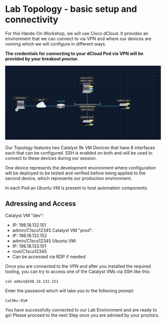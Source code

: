 # Lab Topology - basic setup and connectivity

For this Hands-On Workshop, we will use Cisco dCloud. It provides an environment that we can connect to via VPN and where our devices are running which we will configure in different ways.

**The credentials for connecting to your dCloud Pod via VPN will be provided by your breakout proctor.**

![Topology](assets/topology.png)

Our Topology features two Catalyst 9k VM Devices that have 8 interfaces each that can be configured. SSH is enabled on both and will be used to connect to these devices during our session.

One device represents the development environment where configuration will be deployed to be tested and verified before being applied to the second device, which represents our production environment.

In each Pod an Ubuntu VM is present to host automation components.


## Adressing and Access

Catalyst VM "dev":
- IP: 198.18.132.151
- admin/C1sco12345
Catalyst VM "prod":
- IP: 198.18.132.152
- admin/C1sco12345
Ubuntu VM:
- IP: 198.18.133.101
- root/C1sco12345
- Can be accessed via RDP if needed

Once you are connected to the VPN and after you installed the required tooling, you can try to access one of the Catalyst VMs via SSH like this:

`ssh admin@198.18.132.151`

Enter the password which will take you to the follwoing prompt:

`Cat9kv-01#`

You have successfully connected to our Lab Environment and are ready to go!
Please proceed to the next Step once you are advised by your proctors.
